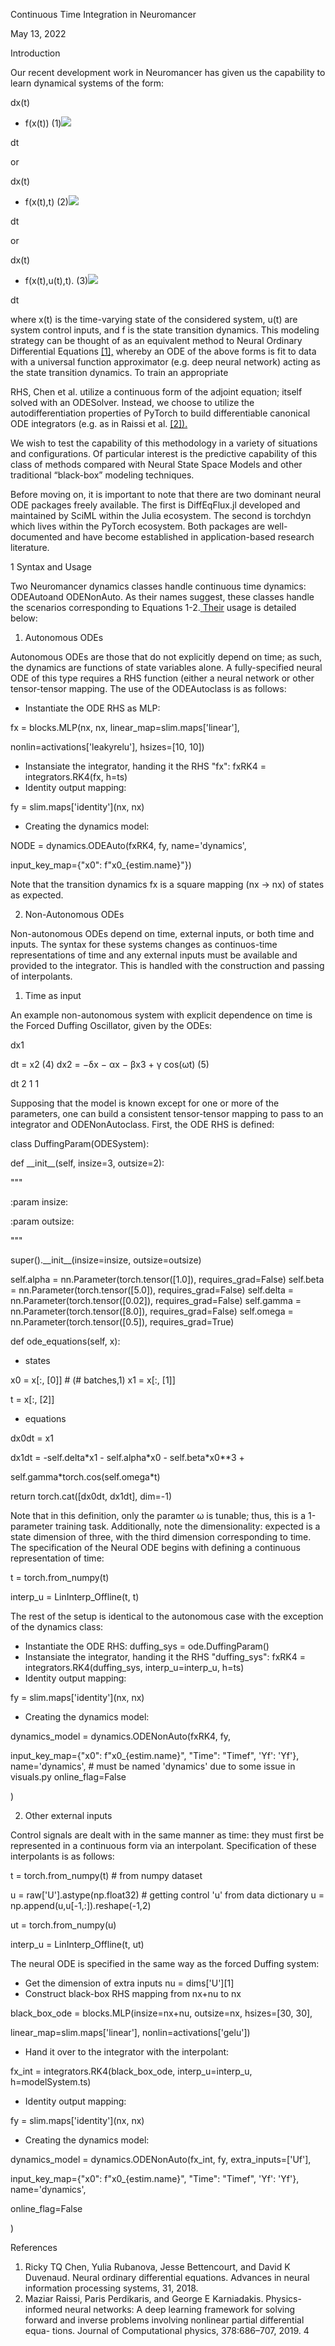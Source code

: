 Continuous Time Integration in Neuromancer

May 13, 2022

Introduction

Our recent development work in Neuromancer has given us the capability to learn dynamical systems of the form:

dx(t)

- f(x(t)) (1)![](Aspose.Words.ff8f9676-148e-4dc0-af7d-a35e5f719b47.001.png)

dt

or

dx(t)

- f(x(t),t) (2)![](Aspose.Words.ff8f9676-148e-4dc0-af7d-a35e5f719b47.002.png)

dt

or

dx(t)

- f(x(t),u(t),t). (3)![](Aspose.Words.ff8f9676-148e-4dc0-af7d-a35e5f719b47.003.png)

dt

where x(t) is the time-varying state of the considered system, u(t) are system control inputs, and f is the state transition dynamics. This modeling strategy can be thought of as an equivalent method to Neural Ordinary Differential Equations [\[1\],](#_page3_x72.00_y196.51) whereby an ODE of the above forms is fit to data with a universal function approximator (e.g. deep neural network) acting as the state transition dynamics. To train an appropriate

RHS, Chen et al. utilize a continuous form of the adjoint equation; itself solved with an ODESolver. Instead, we choose to utilize the autodifferentiation properties of PyTorch to build differentiable canonical ODE integrators (e.g. as in Raissi et al. [\[2\]).](#_page3_x72.00_y228.39)

We wish to test the capability of this methodology in a variety of situations and configurations. Of particular interest is the predictive capability of this class of methods compared with Neural State Space Models and other traditional “black-box” modeling techniques.

Before moving on, it is important to note that there are two dominant neural ODE packages freely available. The first is DiffEqFlux.jl developed and maintained by SciML within the Julia ecosystem. The second is torchdyn which lives within the PyTorch ecosystem. Both packages are well-documented and have become established in application-based research literature.

1 Syntax and Usage

Two Neuromancer dynamics classes handle continuous time dynamics: ODEAutoand ODENonAuto. As their names suggest, these classes handle the scenarios corresponding to Equations 1-2.[ ](#_page0_x272.01_y255.95)[Their](#_page0_x268.00_y301.04) usage is detailed below:

1. Autonomous ODEs

Autonomous ODEs are those that do not explicitly depend on time; as such, the dynamics are functions of state variables alone. A fully-specified neural ODE of this type requires a RHS function (either a neural network or other tensor-tensor mapping. The use of the ODEAutoclass is as follows:

- Instantiate the ODE RHS as MLP:

fx = blocks.MLP(nx, nx, linear\_map=slim.maps['linear'],

nonlin=activations['leakyrelu'], hsizes=[10, 10])

- Instansiate the integrator, handing it the RHS "fx": fxRK4 = integrators.RK4(fx, h=ts)
- Identity output mapping:

fy = slim.maps['identity'](nx, nx)

- Creating the dynamics model:

NODE = dynamics.ODEAuto(fxRK4, fy, name='dynamics',

input\_key\_map={"x0": f"x0\_{estim.name}"})

Note that the transition dynamics fx is a square mapping (nx → nx) of states as expected.

2. Non-Autonomous ODEs

Non-autonomous ODEs depend on time, external inputs, or both time and inputs. The syntax for these systems changes as continuos-time representations of time and any external inputs must be available and provided to the integrator. This is handled with the construction and passing of interpolants.

1. Time as input

An example non-autonomous system with explicit dependence on time is the Forced Duffing Oscillator, given by the ODEs:

dx1

dt = x2 (4) dx2 = −δx − αx − βx3 + γ cos(ωt) (5)

dt 2 1 1

Supposing that the model is known except for one or more of the parameters, one can build a consistent tensor-tensor mapping to pass to an integrator and ODENonAutoclass. First, the ODE RHS is defined:

class DuffingParam(ODESystem):

def \_\_init\_\_(self, insize=3, outsize=2):

"""

:param insize:

:param outsize:

"""

super().\_\_init\_\_(insize=insize, outsize=outsize)

self.alpha = nn.Parameter(torch.tensor([1.0]), requires\_grad=False) self.beta = nn.Parameter(torch.tensor([5.0]), requires\_grad=False) self.delta = nn.Parameter(torch.tensor([0.02]), requires\_grad=False) self.gamma = nn.Parameter(torch.tensor([8.0]), requires\_grad=False) self.omega = nn.Parameter(torch.tensor([0.5]), requires\_grad=True)

def ode\_equations(self, x):

- states

x0 = x[:, [0]] # (# batches,1) x1 = x[:, [1]]

t = x[:, [2]]

- equations

dx0dt = x1

dx1dt = -self.delta\*x1 - self.alpha\*x0 - self.beta\*x0\*\*3 +

self.gamma\*torch.cos(self.omega\*t)

return torch.cat([dx0dt, dx1dt], dim=-1)

Note that in this definition, only the paramter ω is tunable; thus, this is a 1-parameter training task. Additionally, note the dimensionality: expected is a state dimension of three, with the third dimension corresponding to time. The specification of the Neural ODE begins with defining a continuous representation of time:

t = torch.from\_numpy(t)

interp\_u = LinInterp\_Offline(t, t)

The rest of the setup is identical to the autonomous case with the exception of the dynamics class:

- Instantiate the ODE RHS: duffing\_sys = ode.DuffingParam()
- Instansiate the integrator, handing it the RHS "duffing\_sys": fxRK4 = integrators.RK4(duffing\_sys, interp\_u=interp\_u, h=ts)
- Identity output mapping:

fy = slim.maps['identity'](nx, nx)

- Creating the dynamics model:

dynamics\_model = dynamics.ODENonAuto(fxRK4, fy,

input\_key\_map={"x0": f"x0\_{estim.name}", "Time": "Timef", 'Yf': 'Yf'}, name='dynamics', # must be named 'dynamics' due to some issue in visuals.py online\_flag=False

)

2. Other external inputs

Control signals are dealt with in the same manner as time: they must first be represented in a continuous form via an interpolant. Specification of these interpolants is as follows:

t = torch.from\_numpy(t) # from numpy dataset

u = raw['U'].astype(np.float32) # getting control 'u' from data dictionary u = np.append(u,u[-1,:]).reshape(-1,2)

ut = torch.from\_numpy(u)

interp\_u = LinInterp\_Offline(t, ut)

The neural ODE is specified in the same way as the forced Duffing system:

- Get the dimension of extra inputs nu = dims['U'][1]
- Construct black-box RHS mapping from nx+nu to nx

black\_box\_ode = blocks.MLP(insize=nx+nu, outsize=nx, hsizes=[30, 30],

linear\_map=slim.maps['linear'], nonlin=activations['gelu'])

- Hand it over to the integrator with the interpolant:

fx\_int = integrators.RK4(black\_box\_ode, interp\_u=interp\_u, h=modelSystem.ts)

- Identity output mapping:

fy = slim.maps['identity'](nx, nx)

- Creating the dynamics model:

dynamics\_model = dynamics.ODENonAuto(fx\_int, fy, extra\_inputs=['Uf'],

input\_key\_map={"x0": f"x0\_{estim.name}", "Time": "Timef", 'Yf': 'Yf'}, name='dynamics',

online\_flag=False

)

References

1. Ricky TQ Chen, Yulia Rubanova, Jesse Bettencourt, and David K Duvenaud. Neural ordinary differential equations. Advances in neural information processing systems, 31, 2018.
1. Maziar Raissi, Paris Perdikaris, and George E Karniadakis. Physics-informed neural networks: A deep learning framework for solving forward and inverse problems involving nonlinear partial differential equa- tions. Journal of Computational physics, 378:686–707, 2019.
4
